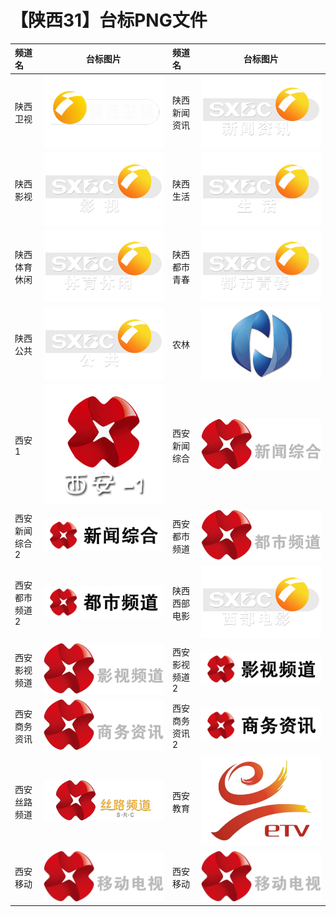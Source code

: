 # 【陕西31】台标PNG文件
|频道名|台标图片|频道名|台标图片|
|:---|:---:|:---|:---:|
|陕西卫视|<img src="https://raw.githubusercontent.com/xiaolvdouya/TV-LOGO/refs/heads/main/%E9%99%95%E8%A5%BF/陕西卫视.png">|陕西新闻资讯|<img src="https://raw.githubusercontent.com/xiaolvdouya/TV-LOGO/refs/heads/main/%E9%99%95%E8%A5%BF/陕西新闻资讯.png">|
|陕西影视|<img src="https://raw.githubusercontent.com/xiaolvdouya/TV-LOGO/refs/heads/main/%E9%99%95%E8%A5%BF/陕西影视.png">|陕西生活|<img src="https://raw.githubusercontent.com/xiaolvdouya/TV-LOGO/refs/heads/main/%E9%99%95%E8%A5%BF/陕西生活.png">|
|陕西体育休闲|<img src="https://raw.githubusercontent.com/xiaolvdouya/TV-LOGO/refs/heads/main/%E9%99%95%E8%A5%BF/陕西体育休闲.png">|陕西都市青春|<img src="https://raw.githubusercontent.com/xiaolvdouya/TV-LOGO/refs/heads/main/%E9%99%95%E8%A5%BF/陕西都市青春.png">|
|陕西公共|<img src="https://raw.githubusercontent.com/xiaolvdouya/TV-LOGO/refs/heads/main/%E9%99%95%E8%A5%BF/陕西公共.png">|农林|<img src="https://raw.githubusercontent.com/xiaolvdouya/TV-LOGO/refs/heads/main/%E9%99%95%E8%A5%BF/农林.png">|
|西安1|<img src="https://raw.githubusercontent.com/xiaolvdouya/TV-LOGO/refs/heads/main/%E9%99%95%E8%A5%BF/西安1.png">|西安新闻综合|<img src="https://raw.githubusercontent.com/xiaolvdouya/TV-LOGO/refs/heads/main/%E9%99%95%E8%A5%BF/西安新闻综合.png">|
|西安新闻综合2|<img src="https://raw.githubusercontent.com/xiaolvdouya/TV-LOGO/refs/heads/main/%E9%99%95%E8%A5%BF/西安新闻综合2.png">|西安都市频道|<img src="https://raw.githubusercontent.com/xiaolvdouya/TV-LOGO/refs/heads/main/%E9%99%95%E8%A5%BF/西安都市频道.png">|
|西安都市频道2|<img src="https://raw.githubusercontent.com/xiaolvdouya/TV-LOGO/refs/heads/main/%E9%99%95%E8%A5%BF/西安都市频道2.png">|陕西西部电影|<img src="https://raw.githubusercontent.com/xiaolvdouya/TV-LOGO/refs/heads/main/%E9%99%95%E8%A5%BF/陕西西部电影.png">|
|西安影视频道|<img src="https://raw.githubusercontent.com/xiaolvdouya/TV-LOGO/refs/heads/main/%E9%99%95%E8%A5%BF/西安影视频道.png">|西安影视频道2|<img src="https://raw.githubusercontent.com/xiaolvdouya/TV-LOGO/refs/heads/main/%E9%99%95%E8%A5%BF/西安影视频道2.png">|
|西安商务资讯|<img src="https://raw.githubusercontent.com/xiaolvdouya/TV-LOGO/refs/heads/main/%E9%99%95%E8%A5%BF/西安商务资讯.png">|西安商务资讯2|<img src="https://raw.githubusercontent.com/xiaolvdouya/TV-LOGO/refs/heads/main/%E9%99%95%E8%A5%BF/西安商务资讯2.png">|
|西安丝路频道|<img src="https://raw.githubusercontent.com/xiaolvdouya/TV-LOGO/refs/heads/main/%E9%99%95%E8%A5%BF/西安丝路频道.png">|西安教育|<img src="https://raw.githubusercontent.com/xiaolvdouya/TV-LOGO/refs/heads/main/%E9%99%95%E8%A5%BF/西安教育.png">|
|西安移动|<img src="https://raw.githubusercontent.com/xiaolvdouya/TV-LOGO/refs/heads/main/%E9%99%95%E8%A5%BF/西安移动.png">|西安移动|<img src="https://raw.githubusercontent.com/xiaolvdouya/TV-LOGO/refs/heads/main/%E9%99%95%E8%A5%BF/西安移动.png">|
